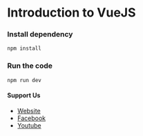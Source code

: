 # Introduction to VueJS

### Install dependency
```
npm install
```

### Run the code
```
npm run dev
```

#### Support Us
- [Website](https://codendebug.com)
- [Facebook](https://www.facebook.com/codendebug)
- [Youtube](https://www.youtube.com/channel/UCtS3e-mJJgvK_gWaGYHaO4A?view_as=subscriber)
